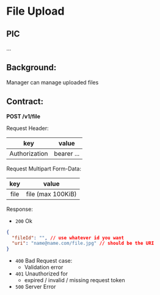 # File Upload

## PIC

...

## Background:

Manager can manage uploaded files

## Contract:

**POST /v1/file**

Request Header:

|      key      |   value    |
| :-----------: | :--------: |
| Authorization | bearer ... |

Request Multipart Form-Data:

| key  |       value       |
| :--: | :---------------: |
| file | file (max 100KiB) |

Response:

- `200` Ok

```json
{
  "fileId": "", // use whatever id you want
  "uri": "name@name.com/file.jpg" // should be the URI
}
```

- `400` Bad Request case:
  - Validation error
- `401` Unauthorized for
  - expired / invalid / missing request token
- `500` Server Error
